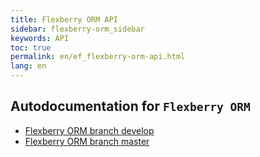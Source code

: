 ```yaml
---
title: Flexberry ORM API
sidebar: flexberry-orm_sidebar
keywords: API
toc: true
permalink: en/ef_flexberry-orm-api.html
lang: en
---
```


## Autodocumentation for `Flexberry ORM`

* [Flexberry ORM branch develop](https://flexberry.github.io/NewPlatform.Flexberry.ORM/autodoc/develop/)
* [Flexberry ORM branch master](https://flexberry.github.io/NewPlatform.Flexberry.ORM/autodoc/master/)
